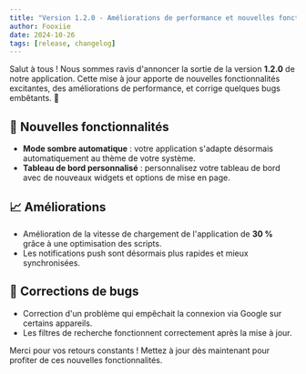 ```yaml
---
title: "Version 1.2.0 - Améliorations de performance et nouvelles fonctionnalités 🎉"
author: Fooxiie
date: 2024-10-26
tags: [release, changelog]
---
```


Salut à tous ! Nous sommes ravis d'annoncer la sortie de la version **1.2.0** de notre application. Cette mise à jour apporte de nouvelles fonctionnalités excitantes, des améliorations de performance, et corrige quelques bugs embêtants. 🎉

## 🚀 Nouvelles fonctionnalités
- **Mode sombre automatique** : votre application s'adapte désormais automatiquement au thème de votre système.
- **Tableau de bord personnalisé** : personnalisez votre tableau de bord avec de nouveaux widgets et options de mise en page.

## 📈 Améliorations
- Amélioration de la vitesse de chargement de l'application de **30 %** grâce à une optimisation des scripts.
- Les notifications push sont désormais plus rapides et mieux synchronisées.

## 🐛 Corrections de bugs
- Correction d'un problème qui empêchait la connexion via Google sur certains appareils.
- Les filtres de recherche fonctionnent correctement après la mise à jour.

Merci pour vos retours constants ! Mettez à jour dès maintenant pour profiter de ces nouvelles fonctionnalités.
